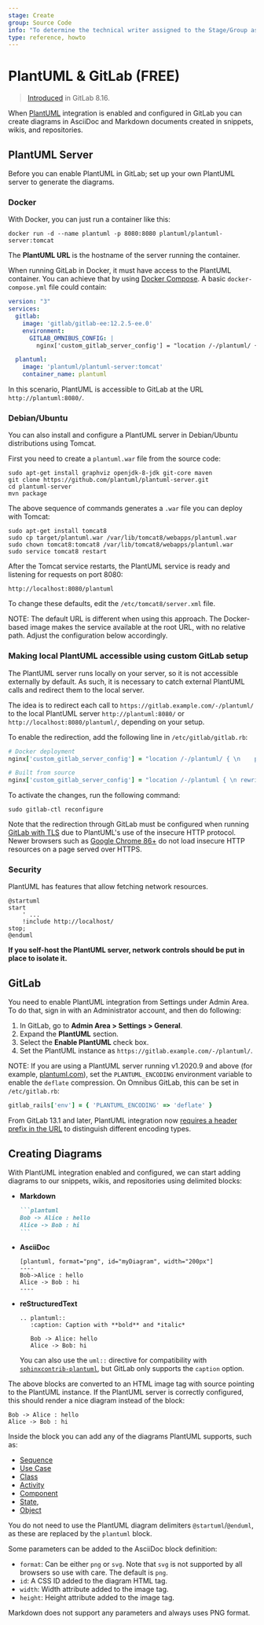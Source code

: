 ```yaml
---
stage: Create
group: Source Code
info: "To determine the technical writer assigned to the Stage/Group associated with this page, see https://about.gitlab.com/handbook/engineering/ux/technical-writing/#assignments"
type: reference, howto
---
```


# PlantUML & GitLab **(FREE)**

> [Introduced](https://gitlab.com/gitlab-org/gitlab-foss/-/merge_requests/8537) in GitLab 8.16.

When [PlantUML](https://plantuml.com) integration is enabled and configured in
GitLab you can create diagrams in AsciiDoc and Markdown documents
created in snippets, wikis, and repositories.

## PlantUML Server

Before you can enable PlantUML in GitLab; set up your own PlantUML
server to generate the diagrams.

### Docker

With Docker, you can just run a container like this:

```shell
docker run -d --name plantuml -p 8080:8080 plantuml/plantuml-server:tomcat
```

The **PlantUML URL** is the hostname of the server running the container.

When running GitLab in Docker, it must have access to the PlantUML container.
You can achieve that by using [Docker Compose](https://docs.docker.com/compose/).
A basic `docker-compose.yml` file could contain:

```yaml
version: "3"
services:
  gitlab:
    image: 'gitlab/gitlab-ee:12.2.5-ee.0'
    environment:
      GITLAB_OMNIBUS_CONFIG: |
        nginx['custom_gitlab_server_config'] = "location /-/plantuml/ { \n    proxy_cache off; \n    proxy_pass  http://plantuml:8080/; \n}\n"

  plantuml:
    image: 'plantuml/plantuml-server:tomcat'
    container_name: plantuml
```

In this scenario, PlantUML is accessible to GitLab at the URL
`http://plantuml:8080/`.

### Debian/Ubuntu

You can also install and configure a PlantUML server in Debian/Ubuntu distributions using Tomcat.

First you need to create a `plantuml.war` file from the source code:

```shell
sudo apt-get install graphviz openjdk-8-jdk git-core maven
git clone https://github.com/plantuml/plantuml-server.git
cd plantuml-server
mvn package
```

The above sequence of commands generates a `.war` file you can deploy with Tomcat:

```shell
sudo apt-get install tomcat8
sudo cp target/plantuml.war /var/lib/tomcat8/webapps/plantuml.war
sudo chown tomcat8:tomcat8 /var/lib/tomcat8/webapps/plantuml.war
sudo service tomcat8 restart
```

After the Tomcat service restarts, the PlantUML service is ready and
listening for requests on port 8080:

```plaintext
http://localhost:8080/plantuml
```

To change these defaults, edit the `/etc/tomcat8/server.xml` file.

NOTE:
The default URL is different when using this approach. The Docker-based image
makes the service available at the root URL, with no relative path. Adjust
the configuration below accordingly.

### Making local PlantUML accessible using custom GitLab setup

The PlantUML server runs locally on your server, so it is not accessible
externally by default. As such, it is necessary to catch external PlantUML
calls and redirect them to the local server.

The idea is to redirect each call to `https://gitlab.example.com/-/plantuml/`
to the local PlantUML server `http://plantuml:8080/` or `http://localhost:8080/plantuml/`, depending on your setup.

To enable the redirection, add the following line in `/etc/gitlab/gitlab.rb`:

```ruby
# Docker deployment
nginx['custom_gitlab_server_config'] = "location /-/plantuml/ { \n    proxy_cache off; \n    proxy_pass  http://plantuml:8080/; \n}\n"

# Built from source
nginx['custom_gitlab_server_config'] = "location /-/plantuml { \n rewrite ^/-/(plantuml.*) /$1 break;\n proxy_cache off; \n proxy_pass http://localhost:8080/plantuml; \n}\n"
```

To activate the changes, run the following command:

```shell
sudo gitlab-ctl reconfigure
```

Note that the redirection through GitLab must be configured
when running [GitLab with TLS](https://docs.gitlab.com/omnibus/settings/ssl.html)
due to PlantUML's use of the insecure HTTP protocol. Newer browsers such
as [Google Chrome 86+](https://www.chromestatus.com/feature/4926989725073408)
do not load insecure HTTP resources on a page served over HTTPS.

### Security

PlantUML has features that allow fetching network resources.

```plaintext
@startuml
start
    ' ...
    !include http://localhost/
stop;
@enduml
```

**If you self-host the PlantUML server, network controls should be put in place to isolate it.**

## GitLab

You need to enable PlantUML integration from Settings under Admin Area. To do
that, sign in with an Administrator account, and then do following:

1. In GitLab, go to **Admin Area > Settings > General**.
1. Expand the **PlantUML** section.
1. Select the **Enable PlantUML** check box.
1. Set the PlantUML instance as `https://gitlab.example.com/-/plantuml/`.

NOTE:
If you are using a PlantUML server running v1.2020.9 and
above (for example, [plantuml.com](https://plantuml.com)), set the `PLANTUML_ENCODING`
environment variable to enable the `deflate` compression. On Omnibus GitLab,
this can be set in `/etc/gitlab.rb`:

```ruby
gitlab_rails['env'] = { 'PLANTUML_ENCODING' => 'deflate' }
```

From GitLab 13.1 and later, PlantUML integration now
[requires a header prefix in the URL](https://github.com/plantuml/plantuml/issues/117#issuecomment-6235450160)
to distinguish different encoding types.

## Creating Diagrams

With PlantUML integration enabled and configured, we can start adding diagrams to
our snippets, wikis, and repositories using delimited blocks:

- **Markdown**

  ````markdown
  ```plantuml
  Bob -> Alice : hello
  Alice -> Bob : hi
  ```
  ````

- **AsciiDoc**

  ```plaintext
  [plantuml, format="png", id="myDiagram", width="200px"]
  ----
  Bob->Alice : hello
  Alice -> Bob : hi
  ----
  ```

- **reStructuredText**

  ```plaintext
  .. plantuml::
     :caption: Caption with **bold** and *italic*

     Bob -> Alice: hello
     Alice -> Bob: hi
  ```

   You can also use the `uml::` directive for compatibility with
   [`sphinxcontrib-plantuml`](https://pypi.org/project/sphinxcontrib-plantuml/),
   but GitLab only supports the `caption` option.

The above blocks are converted to an HTML image tag with source pointing to the
PlantUML instance. If the PlantUML server is correctly configured, this should
render a nice diagram instead of the block:

```plantuml
Bob -> Alice : hello
Alice -> Bob : hi
```

Inside the block you can add any of the diagrams PlantUML supports, such as:

- [Sequence](https://plantuml.com/sequence-diagram)
- [Use Case](https://plantuml.com/use-case-diagram)
- [Class](https://plantuml.com/class-diagram)
- [Activity](https://plantuml.com/activity-diagram-legacy)
- [Component](https://plantuml.com/component-diagram)
- [State](https://plantuml.com/state-diagram),
- [Object](https://plantuml.com/object-diagram)

You do not need to use the PlantUML
diagram delimiters `@startuml`/`@enduml`, as these are replaced by the `plantuml` block.

Some parameters can be added to the AsciiDoc block definition:

- `format`: Can be either `png` or `svg`. Note that `svg` is not supported by
  all browsers so use with care. The default is `png`.
- `id`: A CSS ID added to the diagram HTML tag.
- `width`: Width attribute added to the image tag.
- `height`: Height attribute added to the image tag.

Markdown does not support any parameters and always uses PNG format.

